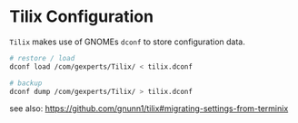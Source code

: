 # Tilix Configuration

`Tilix` makes use of GNOMEs `dconf` to store configuration data.

```sh
# restore / load
dconf load /com/gexperts/Tilix/ < tilix.dconf

# backup
dconf dump /com/gexperts/Tilix/ > tilix.dconf
```

see also: https://github.com/gnunn1/tilix#migrating-settings-from-terminix